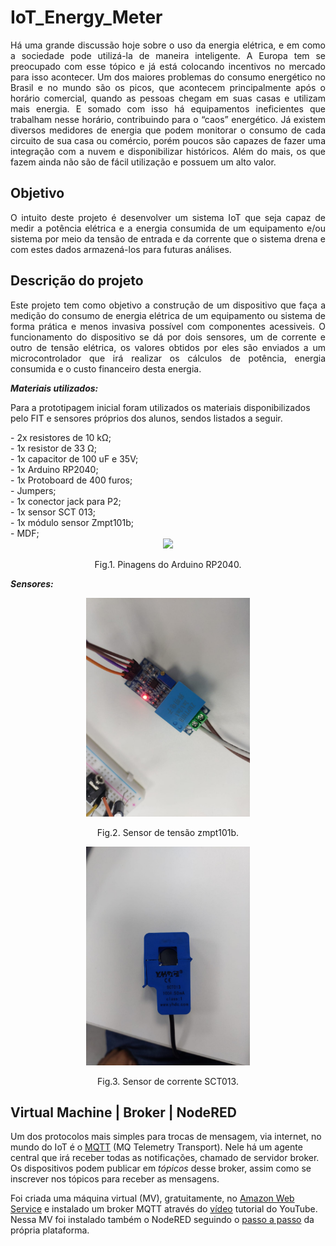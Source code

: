 # IoT_Energy_Meter

<p align="justify">    Há uma grande discussão hoje sobre o uso da energia elétrica, e em como a sociedade pode utilizá-la de maneira inteligente. A Europa tem se preocupado com esse tópico e já está colocando incentivos no mercado para isso acontecer.
Um dos maiores problemas do consumo energético no Brasil e no mundo são os picos, que acontecem principalmente após o horário comercial, quando as pessoas chegam em suas casas e utilizam mais energia. E somado com isso há equipamentos ineficientes que trabalham nesse horário, contribuindo para o “caos” energético.
Já existem diversos medidores de energia que podem monitorar o consumo de cada circuito de sua casa ou comércio, porém poucos são capazes de fazer uma integração com a nuvem e disponibilizar históricos. Além do mais, os que fazem ainda não são de fácil utilização e possuem um alto valor.</p>

<h2>Objetivo</h2>
<p align="justify">O intuito deste projeto é desenvolver um sistema IoT que seja capaz de medir a potência elétrica e a energia consumida de um equipamento e/ou sistema por meio da tensão de entrada e da corrente que o sistema drena e com estes dados armazená-los para futuras análises.</p>

<h2>Descrição do projeto</h2>
<p align="justify"> Este projeto tem como objetivo a construção de um dispositivo que faça a medição do consumo de energia elétrica de um equipamento ou sistema de forma prática e menos invasiva possível com componentes acessiveis. O funcionamento do dispositivo se dá por dois sensores, um de corrente e outro de tensão elétrica, os valores obtidos por eles são enviados a um microcontrolador que irá realizar os cálculos de potência, energia consumida e o custo financeiro desta energia.</p>

***Materiais utilizados:***
<p> Para a prototipagem inicial foram utilizados os materiais disponibilizados pelo FIT e sensores próprios dos alunos, sendos listados a seguir. </p>
- 2x resistores de 10 kΩ;<br />
- 1x resistor de 33 Ω;<br />
- 1x capacitor de 100 uF e 35V;<br />
- 1x Arduino RP2040;<br />
- 1x Protoboard de 400 furos;<br />
- Jumpers;<br />
- 1x conector jack para P2;<br />
- 1x sensor SCT 013;<br />
- 1x módulo sensor Zmpt101b;<br />
- MDF;<br />


<div style="display: inline_block" align="center">
 <img height="350em" src="https://docs.arduino.cc/static/a4d65079ebe3058e37153eb0f93890a8/ABX00053-pinout.png"/>
 <p>Fig.1. Pinagens do Arduino RP2040.</p> 
  </div>
  </ br>
  
  ***Sensores:***
<div style="display: inline_block" align="center">
 <img height="350em" src="https://raw.githubusercontent.com/johnbarbosas/IoT_Energy_Meter/main/README_img/zmpt101b.jpeg"/>
 <p>Fig.2. Sensor de tensão zmpt101b.</p> 
  </div>
  
<div style="display: inline_block" align="center">
 <img height="350em" src="https://raw.githubusercontent.com/johnbarbosas/IoT_Energy_Meter/main/README_img/Sensor_de_corrente.jpeg"/>
 <p>Fig.3. Sensor de corrente SCT013.</p> 
  </div>

  
  <h2>Virtual Machine | Broker | NodeRED</h2>
  
  Um dos protocolos mais simples para trocas de mensagem, via internet, no mundo do IoT é o [MQTT] (MQ Telemetry Transport). Nele há um agente central que irá receber todas as notificações, chamado de servidor broker. Os dispositivos podem publicar em *tópicos* desse broker, assim como se inscrever nos tópicos para receber as mensagens.
  
  Foi criada uma máquina virtual (MV), gratuitamente, no [Amazon Web Service] e instalado um broker MQTT através do [vídeo] tutorial do YouTube. Nessa MV foi instalado também o NodeRED seguindo o [passo a passo] da própria plataforma.
  
  
  [MQTT]: https://mqtt.org/
  [Amazon Web Service]: https://aws.amazon.com/pt/
  [vídeo]: https://www.youtube.com/watch?v=z5vx93uKr_U
  [passo a passo]: https://nodered.org/docs/getting-started/aws
